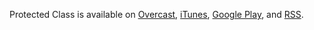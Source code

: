 Protected Class is available on [Overcast][Overcast], [iTunes][iTunes], [Google Play][Google Play], and [RSS][RSS].

[Overcast]: https://praeci.com/that-link-doesnt-exist
[iTunes]: https://praeci.com/that-link-doesnt-exist
[Google Play]: https://praeci.com/that-link-doesnt-exist
[RSS]: http://praeci.com/protected-class.xml